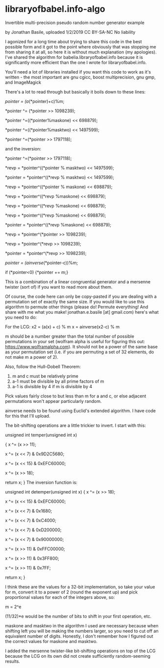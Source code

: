 # libraryofbabel.info-algo
Invertible multi-precision pseudo random number generator example

by Jonathan Basile, uploaded 1/2/2019
CC BY-SA-NC
No liability

I agonized for a long time about trying to share this code in the best possible form and it got to the point where obviously that was stopping me from sharing it at all, so here it is without much explanation (my apologies). I've shared the algorithm for babelia.libraryofbabel.info because it is significantly more efficient than the one I wrote for libraryofbabel.info. 

You'll need a lot of libraries installed if you want this code to work as it's written - the most important are gnu cgicc, boost multiprecision, gnu gmp, and ImageMagick

There's a lot to read through but basically it boils down to these lines:

*pointer = (a*(*pointer)+c)%m;   

*pointer ^= (*pointer >> 1098239);

*pointer ^=((*pointer%maskone) << 698879);

*pointer ^=((*pointer%masktwo) << 1497599);

*pointer ^=(*pointer >> 1797118);



and the inversion:

*pointer ^=(*pointer >> 1797118);

*revp = *pointer^((*pointer % masktwo) << 1497599);

*pointer = *pointer^((*revp % masktwo) << 1497599);

*revp = *pointer^((*pointer % maskone) << 698879);

*revp = *pointer^((*revp %maskone) << 698879);

*revp = *pointer^((*revp %maskone) << 698879);

*revp = *pointer^((*revp %maskone) << 698879);

*pointer = *pointer^((*revp %maskone) << 698879);

*revp = *pointer^(*pointer >> 1098239);

*revp = *pointer^(*revp >> 1098239);

*pointer = *pointer^(*revp >> 1098239);

*pointer = (ainverse*(*pointer-c))%m;

if (*pointer<0) {*pointer += m;}

This is a combination of a linear congruential generator and a mersenne twister (sort of) if you want to read more about them.

Of course, the code here can only be copy-pasted if you are dealing with a permutation set of exactly the same size. If you would like to use this algorithm to permute other things (please do! Permute everything! And share with me what you make! jonathan.e.basile [at] gmail.com) here's what you need to do:

For the LCG:
x2 = (a(x) + c) % m
x = ainverse(x2-c) % m

m should be a number greater than the total number of possible permutations in your set (wolfram alpha is useful for figuring this out: https://www.wolframalpha.com). It should not be a power of the same base as your permutation set (i.e. if you are permuting a set of 32 elements, do not make m a power of 2).

Also, follow the Hull–Dobell Theorem:

1. m and c must be relatively prime
2. a-1 must be divisible by all prime factors of m
3. a-1 is divisible by 4 if m is divisible by 4

Pick values fairly close to but less than m for a and c, or else adjacent permutations won't appear particularly random.

ainverse needs to be found using Euclid's extended algorithm. I have code for this that I'll upload.

The bit-shifting operations are a little trickier to invert. I start with this:

unsigned int temper(unsigned int x)

   {
   x ^= (x >> 11);
   
   x ^= (x << 7) & 0x9D2C5680;
   
   x ^= (x << 15) & 0xEFC60000;
   
   x ^= (x >> 18);
   
   return x;
   }
The inversion function is:

unsigned int detemper(unsigned int x)
   {
   x ^= (x >> 18);
   
   x ^= (x << 15) & 0xEFC60000;
   
   x ^= (x << 7) & 0x1680;
   
   x ^= (x << 7) & 0xC4000;
   
   x ^= (x << 7) & 0xD200000;
   
   x ^= (x << 7) & 0x90000000;
   
   x ^= (x >> 11) & 0xFFC00000;
   
   x ^= (x >> 11) & 0x3FF800;
   
   x ^= (x >> 11) & 0x7FF;

   return x;
   }

I think these are the values for a 32-bit implementation, so take your value for m, convert it to a power of 2 (round the exponent up) and pick proportional values for each of the integers above, so:

m = 2^e

(11/32)*e would be the number of bits to shift in your first operation, etc.

maskone and masktwo in the algorithm I used are necessary because when shifting left you will be making the numbers larger, so you need to cut off an equivalent number of digits. Honestly, I don't remember how I figured out the correct values for maskone and masktwo.

I added the mersenne twister-like bit-shifting operations on top of the LCG because the LCG on its own did not create sufficiently random-seeming results. 
